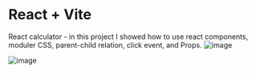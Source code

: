 # React + Vite
React calculator - in this project I showed how to use react components, moduler CSS, parent-child relation, click event, and Props. 
![image](https://github.com/Afif718/React-Calculator/assets/39927237/e89ae6a9-7b47-456b-bb92-ce7b51c9697b)

![image](https://github.com/Afif718/React-Calculator/assets/39927237/1acf73b6-0a22-413f-93b0-98d613b97560)


